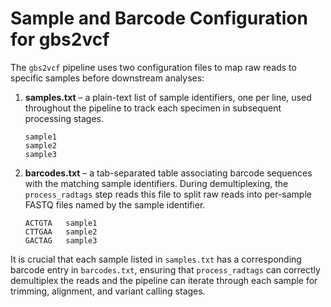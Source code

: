 # Sample and Barcode Configuration for gbs2vcf

The `gbs2vcf` pipeline uses two configuration files to map raw reads to specific samples before downstream analyses:

1. **samples.txt** – a plain-text list of sample identifiers, one per line, used throughout the pipeline to track each specimen in subsequent processing stages.
   ```text
   sample1
   sample2
   sample3
   ```

2. **barcodes.txt** – a tab-separated table associating barcode sequences with the matching sample identifiers. During demultiplexing, the `process_radtags` step reads this file to split raw reads into per-sample FASTQ files named by the sample identifier.
   ```text
   ACTGTA	sample1
   CTTGAA	sample2
   GACTAG	sample3
   ```

It is crucial that each sample listed in `samples.txt` has a corresponding barcode entry in `barcodes.txt`, ensuring that `process_radtags` can correctly demultiplex the reads and the pipeline can iterate through each sample for trimming, alignment, and variant calling stages.
